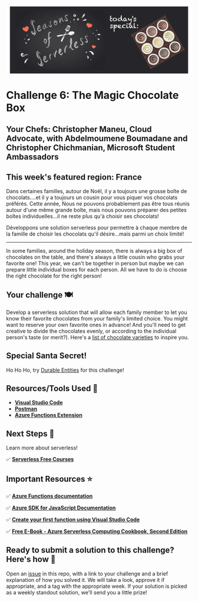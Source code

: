 ![banner](graphics/banner-6.png)

# Challenge 6: The Magic Chocolate Box

## Your Chefs: Christopher Maneu, Cloud Advocate, with Abdelmoumene Boumadane and Christopher Chichmanian, Microsoft Student Ambassadors

## This week's featured region: France

Dans certaines familles, autour de Noël, il y a toujours une grosse boîte de chocolats....et il y a toujours un cousin pour vous piquer vos chocolats préférés. Cette année, Nous ne pouvons probablement pas être tous réunis autour d'une même grande boîte, mais nous pouvons préparer des petites boîtes individuelles...il ne reste plus qu'à choisir ses chocolats! 

Développons une solution serverless pour permettre à chaque membre de la famille de choisir les chocolats qu'il désire...mais parmi un choix limité!

---

In some families, around the holiday season, there is always a big box of chocolates on the table, and there's always a little cousin who grabs your favorite one! This year, we can't be together in person but maybe we can prepare little individual boxes for each person. All we have to do is choose the right chocolate for the right person! 

## Your challenge 🍽 

Develop a serverless solution that will allow each family member to let you know their favorite chocolates from your family's limited choice. You might want to reserve your own favorite ones in advance! And you'll need to get creative to divide the chocolates evenly, or according to the individual person's taste (or merit?). Here's a [list of chocolate varieties](https://www.vogue.fr/lifestyle-en/article/the-10-best-parisian-chocolatiers-of-2019) to inspire you.

## Special Santa Secret! 

Ho Ho Ho, try [Durable Entities](https://docs.microsoft.com/en-us/azure/azure-functions/durable/durable-functions-entities?tabs=csharp&WT.mc_id=academic-10922-cxa) for this challenge!

## Resources/Tools Used 🚀

-   **[Visual Studio Code](https://code.visualstudio.com/?WT.mc_id=academic-10922-cxa)**
-   **[Postman](https://www.getpostman.com/downloads/)**
-   **[Azure Functions Extension](https://marketplace.visualstudio.com/items?itemName=ms-azuretools.vscode-azurefunctions&WT.mc_id=academic-10922-cxa)**

## Next Steps 🏃

Learn more about serverless!

  ✅ **[Serverless Free Courses](https://docs.microsoft.com/learn/browse/?term=azure%20functions&WT.mc_id=academic-10922-cxa)**

## Important Resources ⭐️

  ✅ **[Azure Functions documentation](https://docs.microsoft.com/azure/azure-functions/?WT.mc_id=academic-10922-cxa)**
  
  ✅ **[Azure SDK for JavaScript Documentation](https://docs.microsoft.com/azure/javascript/?WT.mc_id=academic-10922-cxa)**
  
  ✅ **[Create your first function using Visual Studio Code](https://docs.microsoft.com/azure/azure-functions/functions-create-first-function-vs-code?WT.mc_id=academic-10922-cxa)**
  
  ✅ **[Free E-Book - Azure Serverless Computing Cookbook, Second Edition](https://azure.microsoft.com/resources/azure-serverless-computing-cookbook/?WT.mc_id=academic-10922-cxa)**

## Ready to submit a solution to this challenge? Here's how 🚀 

Open an [issue](https://github.com/microsoft/Seasons-of-Serverless/issues/new?assignees=&labels=&template=seasons-of-serverless-solution.md&title=Solution) in this repo, with a link to your challenge and a brief explanation of how you solved it. We will take a look, approve it if appropriate, and a tag with the appropriate week. If your solution is picked as a weekly standout solution, we'll send you a little prize!

